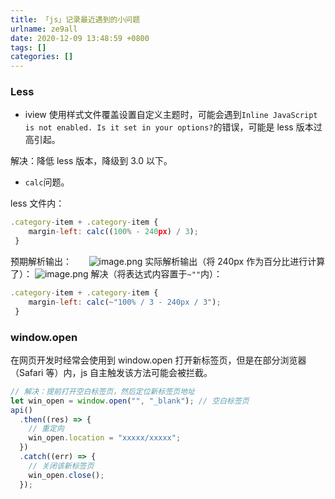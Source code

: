 ```yaml
---
title: 「js」记录最近遇到的小问题
urlname: ze9all
date: 2020-12-09 13:48:59 +0800
tags: []
categories: []
---
```


### Less

- iview 使用样式文件覆盖设置自定义主题时，可能会遇到`Inline JavaScript is not enabled. Is it set in your options?`的错误，可能是 less 版本过高引起。

解决：降低 less 版本，降级到 3.0 以下。

- `calc`问题。

less 文件内：

```javascript
.category-item + .category-item {
    margin-left: calc((100% - 240px) / 3);
 }
```

预期解析输出：
      ![image.png](https://cdn.nlark.com/yuque/0/2020/png/250093/1607673559270-a10d282d-e70f-4600-95a2-3d8955990499.png#align=left&display=inline&height=75&margin=%5Bobject%20Object%5D&name=image.png&originHeight=75&originWidth=308&size=8581&status=done&style=none&width=308)
实际解析输出（将 240px 作为百分比进行计算了）：
![image.png](https://cdn.nlark.com/yuque/0/2020/png/250093/1607673447433-c817c3e1-9b95-423b-a0a5-21072b273325.png#align=left&display=inline&height=71&margin=%5Bobject%20Object%5D&name=image.png&originHeight=71&originWidth=308&size=7728&status=done&style=none&width=308)
解决（将表达式内容置于`~""`内）：

```javascript
.category-item + .category-item {
    margin-left: calc(~"100% / 3 - 240px / 3");
 }
```

### window.open

在网页开发时经常会使用到 window.open 打开新标签页，但是在部分浏览器（Safari 等）内，js 自主触发该方法可能会被拦截。

```javascript
// 解决：提前打开空白标签页，然后定位新标签页地址
let win_open = window.open("", "_blank"); // 空白标签页
api()
  .then((res) => {
    // 重定向
    win_open.location = "xxxxx/xxxxx";
  })
  .catch((err) => {
    // 关闭该新标签页
    win_open.close();
  });
```

